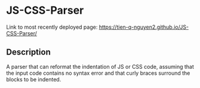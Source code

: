 # JS-CSS-Parser

Link to most recently deployed page: https://tien-q-nguyen2.github.io/JS-CSS-Parser/

Description
--
A parser that can reformat the indentation of JS or CSS code, assuming that the input code contains no syntax error and that curly braces surround the blocks to be indented.
